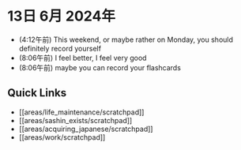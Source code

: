 # 13日 6月 2024年
- (4:12午前) This weekend, or maybe rather on Monday, you should definitely record yourself
- (8:06午前) I feel better, I feel very good
- (8:06午前) maybe you can record your flashcards


 



## Quick Links
- [[areas/life_maintenance/scratchpad]]
- [[areas/sashin_exists/scratchpad]]
- [[areas/acquiring_japanese/scratchpad]]
- [[areas/work/scratchpad]]
